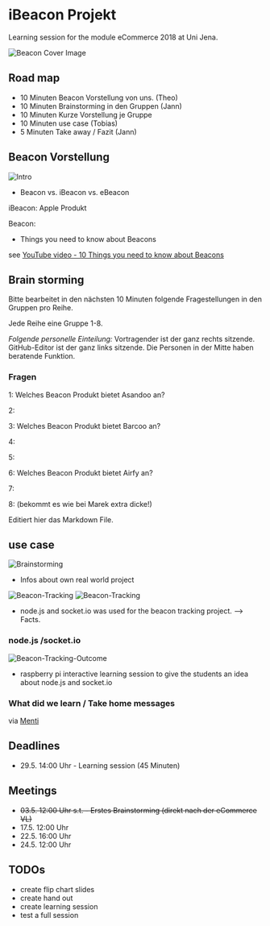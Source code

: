 
# iBeacon Projekt
Learning session for the module eCommerce 2018 at Uni Jena.

![Beacon Cover Image](https://1.bp.blogspot.com/-Hh-jLfDXFIc/VaSZggZrThI/AAAAAAAAA8g/oKxBD1bGM68/s1600/overall-graphic-070915.jpg)

## Road map
* 10 Minuten Beacon Vorstellung von uns. (Theo)
* 10 Minuten Brainstorming in den Gruppen (Jann)
* 10 Minuten Kurze Vorstellung je Gruppe
* 10 Minuten use case (Tobias)
* 5 Minuten Take away / Fazit (Jann)

## Beacon Vorstellung

![Intro](1_Einstieg.png)

* Beacon vs. iBeacon vs. eBeacon

iBeacon: Apple Produkt

Beacon: 

* Things you need to know about Beacons

see [YouTube video - 10 Things you need to know about Beacons](https://www.youtube.com/watch?v=L44m7otNI7o)

## Brain storming

Bitte bearbeitet in den nächsten 10 Minuten folgende Fragestellungen in den Gruppen pro Reihe.

Jede Reihe eine Gruppe 1-8.

_Folgende personelle Einteilung:_ Vortragender ist der ganz rechts sitzende. GitHub-Editor ist der ganz links sitzende. Die Personen in der Mitte haben beratende Funktion.

### Fragen

1: Welches Beacon Produkt bietet Asandoo an?

2: 

3: Welches Beacon Produkt bietet Barcoo an?

4: 

5: 

6: Welches Beacon Produkt bietet Airfy an?

7: 

8:  (bekommt es wie bei Marek extra dicke!)

Editiert hier das Markdown File.

## use case

![Brainstorming](2_Brainstorming_Use_Cases.png)

* Infos about own real world project

![Beacon-Tracking](3_Real-World-Projekt.png)
![Beacon-Tracking](4_Outcome-Projekt.png)

* node.js and socket.io was used for the beacon tracking project. --> Facts.

### node.js /socket.io

![Beacon-Tracking-Outcome](5_Handson_Node.png)

* raspberry pi interactive learning session to give the students an idea about node.js and socket.io

### What did we learn / Take home messages 

via [Menti](https://www.menti.com/)

## Deadlines
* 29.5. 14:00 Uhr - Learning session (45 Minuten)

## Meetings
* ~~03.5. 12:00 Uhr s.t. - Erstes Brainstorming (direkt nach der eCommerce VL)~~
* 17.5. 12:00 Uhr
* 22.5. 16:00 Uhr
* 24.5. 12:00 Uhr

## TODOs
* create flip chart slides
* create hand out
* create learning session
* test a full session
